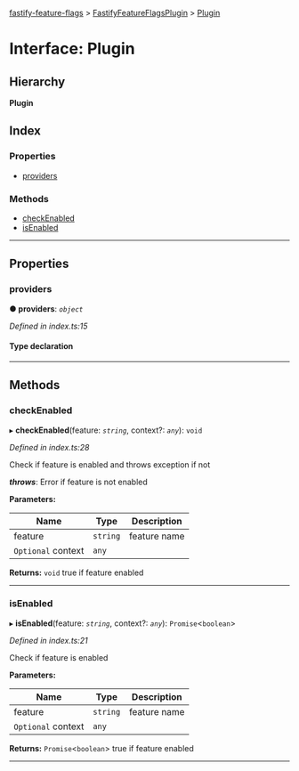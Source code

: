 [fastify-feature-flags](../README.md) > [FastifyFeatureFlagsPlugin](../modules/fastifyfeatureflagsplugin.md) > [Plugin](../interfaces/fastifyfeatureflagsplugin.plugin.md)

# Interface: Plugin

## Hierarchy

**Plugin**

## Index

### Properties

* [providers](fastifyfeatureflagsplugin.plugin.md#providers)

### Methods

* [checkEnabled](fastifyfeatureflagsplugin.plugin.md#checkenabled)
* [isEnabled](fastifyfeatureflagsplugin.plugin.md#isenabled)

---

## Properties

<a id="providers"></a>

###  providers

**● providers**: *`object`*

*Defined in index.ts:15*

#### Type declaration

[key: `string`]: [GenericProvider](../classes/genericprovider.md)

___

## Methods

<a id="checkenabled"></a>

###  checkEnabled

▸ **checkEnabled**(feature: *`string`*, context?: *`any`*): `void`

*Defined in index.ts:28*

Check if feature is enabled and throws exception if not

*__throws__*: Error if feature is not enabled

**Parameters:**

| Name | Type | Description |
| ------ | ------ | ------ |
| feature | `string` |  feature name |
| `Optional` context | `any` |

**Returns:** `void`
true if feature enabled

___
<a id="isenabled"></a>

###  isEnabled

▸ **isEnabled**(feature: *`string`*, context?: *`any`*): `Promise`<`boolean`>

*Defined in index.ts:21*

Check if feature is enabled

**Parameters:**

| Name | Type | Description |
| ------ | ------ | ------ |
| feature | `string` |  feature name |
| `Optional` context | `any` |

**Returns:** `Promise`<`boolean`>
true if feature enabled

___

